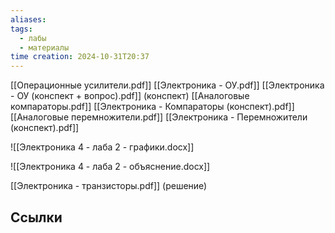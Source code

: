 ```yaml
---
aliases: 
tags:
  - лабы
  - материалы
time creation: 2024-10-31T20:37
---
```

[[Операционные усилители.pdf]]  [[Электроника - ОУ.pdf]]  [[Электроника - ОУ (конспект + вопрос).pdf]] (конспект)
[[Аналоговые компараторы.pdf]]  [[Электроника - Компараторы (конспект).pdf]]
[[Аналоговые перемножители.pdf]]  [[Электроника - Перемножители (конспект).pdf]]

![[Электроника 4 - лаба 2 - графики.docx]]

![[Электроника 4 - лаба 2 - объяснение.docx]]

[[Электроника - транзисторы.pdf]] (решение) 
## Ссылки
